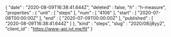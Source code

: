 {
  "date" : "2020-08-09T16:38:41.644Z",
  "deleted" : false,
  "h" : "h-measure",
  "properties" : {
    "unit" : [ "steps" ],
    "num" : [ "4106" ],
    "start" : [ "2020-07-08T00:00:00Z" ],
    "end" : [ "2020-07-09T00:00:00Z" ],
    "published" : [ "2020-08-09T16:38:41.644Z" ]
  },
  "kind" : "steps",
  "slug" : "2020/08/j8yy2",
  "client_id" : "https://www-api.jvt.me/fit"
}
